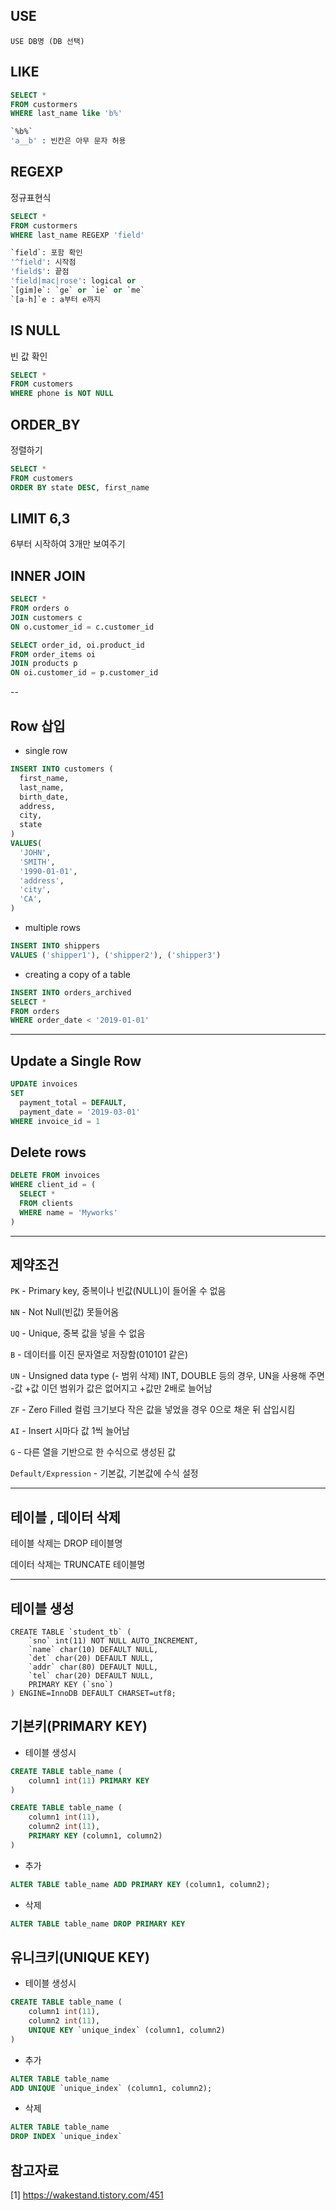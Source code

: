 ## USE

```
USE DB명 (DB 선택)
```

## LIKE

```sql
SELECT *
FROM custormers
WHERE last_name like 'b%'
```

```sql
`%b%`
'a__b' : 빈칸은 아무 문자 허용
```

## REGEXP

정규표현식

```sql
SELECT *
FROM custormers
WHERE last_name REGEXP 'field'
```

```sql
`field`: 포함 확인
'^field': 시작점
'field$': 끝점
'field|mac|rose': logical or
`[gim]e`: `ge` or `ie` or `me`
`[a-h]`e : a부터 e까지
```

## IS NULL

빈 값 확인

```sql
SELECT *
FROM customers
WHERE phone is NOT NULL
```

## ORDER_BY

정렬하기

```sql
SELECT *
FROM customers
ORDER BY state DESC, first_name
```

## LIMIT 6,3

6부터 시작하여 3개만 보여주기

## INNER JOIN

```sql
SELECT *
FROM orders o
JOIN customers c
ON o.customer_id = c.customer_id
```

```sql
SELECT order_id, oi.product_id
FROM order_items oi
JOIN products p
ON oi.customer_id = p.customer_id
```

--

## Row 삽입

- single row

```sql
INSERT INTO customers (
  first_name,
  last_name,
  birth_date,
  address,
  city,
  state
)
VALUES(
  'JOHN',
  'SMITH',
  '1990-01-01',
  'address',
  'city',
  'CA',
)
```

- multiple rows

```sql
INSERT INTO shippers
VALUES ('shipper1'), ('shipper2'), ('shipper3')
```

- creating a copy of a table

```sql
INSERT INTO orders_archived
SELECT *
FROM orders
WHERE order_date < '2019-01-01'
```

---

## Update a Single Row

```sql
UPDATE invoices
SET
  payment_total = DEFAULT,
  payment_date = '2019-03-01'
WHERE invoice_id = 1
```

## Delete rows

```sql
DELETE FROM invoices
WHERE client_id = (
  SELECT *
  FROM clients
  WHERE name = 'Myworks'
)
```

---

## 제약조건

`PK` - Primary key, 중복이나 빈값(NULL)이 들어올 수 없음

`NN` - Not Null(빈값) 못들어옴

`UQ` - Unique, 중복 값을 넣을 수 없음

`B` - 데이터를 이진 문자열로 저장함(010101 같은)

`UN` - Unsigned data type (- 범위 삭제)
INT, DOUBLE 등의 경우, UN을 사용해 주면 -값 +값 이던 범위가 값은 없어지고 +값만 2배로 늘어남

`ZF` - Zero Filled 컬럼 크기보다 작은 값을 넣었을 경우 0으로 채운 뒤 삽입시킴

`AI` - Insert 시마다 값 1씩 늘어남

`G` - 다른 열을 기반으로 한 수식으로 생성된 값

`Default/Expression` - 기본값, 기본값에 수식 설정

---

## 테이블 , 데이터 삭제

테이블 삭제는 DROP 테이블명

데이터 삭제는 TRUNCATE 테이블명

---

## 테이블 생성

```
CREATE TABLE `student_tb` (
    `sno` int(11) NOT NULL AUTO_INCREMENT,
    `name` char(10) DEFAULT NULL,
    `det` char(20) DEFAULT NULL,
    `addr` char(80) DEFAULT NULL,
    `tel` char(20) DEFAULT NULL,
    PRIMARY KEY (`sno`)
) ENGINE=InnoDB DEFAULT CHARSET=utf8;
```

## 기본키(PRIMARY KEY)

- 테이블 생성시

```sql
CREATE TABLE table_name (
    column1 int(11) PRIMARY KEY
)
```

```sql
CREATE TABLE table_name (
    column1 int(11),
    column2 int(11),
    PRIMARY KEY (column1, column2)
)
```

- 추가

```sql
ALTER TABLE table_name ADD PRIMARY KEY (column1, column2);
```

- 삭제

```sql
ALTER TABLE table_name DROP PRIMARY KEY
```

## 유니크키(UNIQUE KEY)

- 테이블 생성시

```sql
CREATE TABLE table_name (
    column1 int(11),
    column2 int(11),
    UNIQUE KEY `unique_index` (column1, column2)
)
```

- 추가

```sql
ALTER TABLE table_name
ADD UNIQUE `unique_index` (column1, column2);
```

- 삭제

```sql
ALTER TABLE table_name
DROP INDEX `unique_index`
```

## 참고자료

[1] https://wakestand.tistory.com/451
